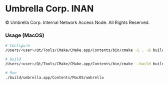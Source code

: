 # Umbrella Corp. INAN

© Umbrella Corp. Internal Network Access Node. All Rights Reserved.

### Usage (MacOS)

```sh
# Configure
/Users/<user>/Qt/Tools/CMake/CMake.app/Contents/bin/cmake -S . -B build -G Ninja -DCMAKE_PREFIX_PATH:PATH=/Users/<user>/Qt/6.9.3/macos -DCMAKE_BUILD_TYPE:STRING=Build

# Build
/Users/<user>/Qt/Tools/CMake/CMake.app/Contents/bin/cmake --build build --target all

# Run
./build/umbrella.app/Contents/MacOS/umbrella
```
